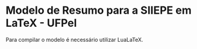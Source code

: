 # Modelo de Resumo para a SIIEPE em LaTeX - UFPel
Para compilar o modelo é necessário utilizar LuaLaTeX.
